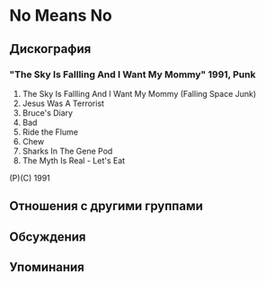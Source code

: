 # No Means No



## Дискография

### "The Sky Is Fallling And I Want My Mommy" 1991, Punk

1. The Sky Is Fallling And I Want My Mommy (Falling Space Junk)
2. Jesus Was A Terrorist
3. Bruce's Diary
4. Bad
5. Ride the Flume
6. Chew
7. Sharks In The Gene Pod
8. The Myth Is Real - Let's Eat

(P)(C) 1991


## Отношения с другими группами


## Обсуждения


## Упоминания


